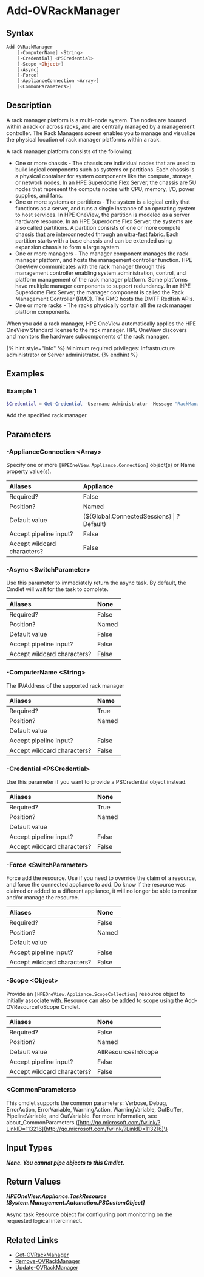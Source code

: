 ﻿---
description: Add supported Rack Manager (HPE Superdome Flex) resource.
---

# Add-OVRackManager

## Syntax

```powershell
Add-OVRackManager
    [-ComputerName] <String>
    [-Credential] <PSCredential>
    [-Scope <Object>]
    [-Async]
    [-Force]
    [-ApplianceConnection <Array>]
    [<CommonParameters>]
```

## Description

A rack manager platform is a multi-node system. The nodes are housed within a rack or across racks, and are centrally managed by a management controller. The Rack Managers screen enables you to manage and visualize the physical location of rack manager platforms within a rack.

A rack manager platform consists of the following:

* One or more chassis - The chassis are individual nodes that are used to build logical components such as systems or partitions. Each chassis is a physical container for system components like the compute, storage, or network nodes.  In an HPE Superdome Flex Server, the chassis are 5U nodes that represent the compute nodes with CPU, memory, I/O, power supplies, and fans.
* One or more systems or partitions - The system is a logical entity that functions as a server, and runs a single instance of an operating system to host services. In HPE OneView, the partition is modeled as a server hardware resource.  In an HPE Superdome Flex Server, the systems are also called partitions. A partition consists of one or more compute chassis that are interconnected through an ultra-fast fabric. Each partition starts with a base chassis and can be extended using expansion chassis to form a large system.
* One or more managers - The manager component manages the rack manager platform, and hosts the management controller function. HPE OneView communicates with the rack manager through this management controller enabling system administration, control, and platform management of the rack manager platform. Some platforms have multiple manager components to support redundancy.  In an HPE Superdome Flex Server, the manager component is called the Rack Management Controller (RMC). The RMC hosts the DMTF Redfish APIs.
* One or more racks - The racks physically contain all the rack manager platform components.

When you add a rack manager, HPE OneView automatically applies the HPE OneView Standard license to the rack manager. HPE OneView discovers and monitors the hardware subcomponents of the rack manager.

{% hint style="info" %}
Minimum required privileges: Infrastructure administrator or Server administrator.
{% endhint %}

## Examples

###  Example 1 

```powershell
$Credential = Get-Credential -Username Administrator -Message "RackManager Password" Add-OVRackManager -ComputerName rackmanger1.domain.com -Credential $Credential
```

Add the specified rack manager.

## Parameters

### -ApplianceConnection &lt;Array&gt;

Specify one or more `[HPEOneView.Appliance.Connection]` object(s) or Name property value(s).

| Aliases | Appliance |
| :--- | :--- |
| Required? | False |
| Position? | Named |
| Default value | (${Global:ConnectedSessions} &vert; ? Default) |
| Accept pipeline input? | False |
| Accept wildcard characters? | False |

### -Async &lt;SwitchParameter&gt;

Use this parameter to immediately return the async task.  By default, the Cmdlet will wait for the task to complete.

| Aliases | None |
| :--- | :--- |
| Required? | False |
| Position? | Named |
| Default value | False |
| Accept pipeline input? | False |
| Accept wildcard characters? | False |

### -ComputerName &lt;String&gt;

The IP/Address of the supported rack manager

| Aliases | Name |
| :--- | :--- |
| Required? | True |
| Position? | Named |
| Default value |  |
| Accept pipeline input? | False |
| Accept wildcard characters? | False |

### -Credential &lt;PSCredential&gt;

Use this parameter if you want to provide a PSCredential object instead.

| Aliases | None |
| :--- | :--- |
| Required? | True |
| Position? | Named |
| Default value |  |
| Accept pipeline input? | False |
| Accept wildcard characters? | False |

### -Force &lt;SwitchParameter&gt;

Force add the resource.  Use if you need to override the claim of a resource, and force the connected appliance to add.  Do know if the resource was claimed or added to a different appliance, it will no longer be able to monitor and/or manage the resource.

| Aliases | None |
| :--- | :--- |
| Required? | False |
| Position? | Named |
| Default value |  |
| Accept pipeline input? | False |
| Accept wildcard characters? | False |

### -Scope &lt;Object&gt;

Provide an `[HPEOneView.Appliance.ScopeCollection]` resource object to initially associate with.  Resource can also be added to scope using the Add-OVResourceToScope Cmdlet.

| Aliases | None |
| :--- | :--- |
| Required? | False |
| Position? | Named |
| Default value | AllResourcesInScope |
| Accept pipeline input? | False |
| Accept wildcard characters? | False |

### &lt;CommonParameters&gt;

This cmdlet supports the common parameters: Verbose, Debug, ErrorAction, ErrorVariable, WarningAction, WarningVariable, OutBuffer, PipelineVariable, and OutVariable. For more information, see about\_CommonParameters \([http://go.microsoft.com/fwlink/?LinkID=113216](http://go.microsoft.com/fwlink/?LinkID=113216)\)

## Input Types

_**None.  You cannot pipe objects to this Cmdlet.**_

## Return Values

_**HPEOneView.Appliance.TaskResource [System.Management.Automation.PSCustomObject]**_

Async task Resource object for configuring port monitoring on the requested logical intercinnect.

## Related Links

* [Get-OVRackManager](get-ovrackmanager.md)
* [Remove-OVRackManager](remove-ovrackmanager.md)
* [Update-OVRackManager](update-ovrackmanager.md)
